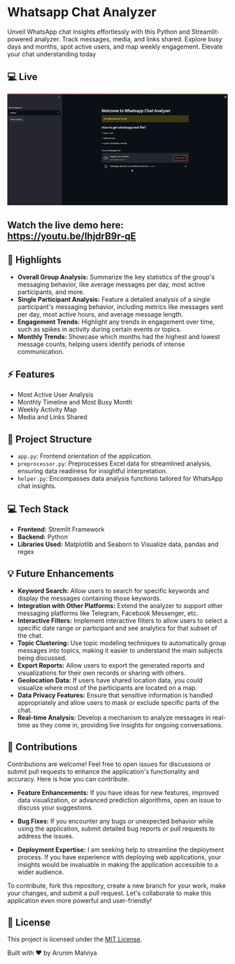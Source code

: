 # Whatsapp Chat Analyzer

Unveil WhatsApp chat insights effortlessly with this Python and Streamlit-powered analyzer. Track messages, media, and links shared. Explore busy days and months, spot active users, and map weekly engagement. Elevate your chat understanding today

## :computer: Live
<img src='demo/Screenshot_34.png'>

## Watch the live demo here: https://youtu.be/IhjdrB9r-qE

## :rocket: Highlights

- **Overall Group Analysis:** Summarize the key statistics of the group's messaging behavior, like average messages per day, most active participants, and more.
- **Single Participant Analysis:** Feature a detailed analysis of a single participant's messaging behavior, including metrics like messages sent per day, most active hours, and average message length.
- **Engagement Trends:** Highlight any trends in engagement over time, such as spikes in activity during certain events or topics.
- **Monthly Trends:** Showcase which months had the highest and lowest message counts, helping users identify periods of intense communication.

## :zap: Features

- Most Active User Analysis
- Monthly Timeline and Most Busy Month
- Weekly Activity Map
- Media and Links Shared 


##  :open_file_folder: Project Structure

- `app.py`: Frontend orientation of the application.
- `preprocessor.py`: Preprocesses Excel data for streamlined analysis, ensuring data readiness for insightful interpretation.
- `helper.py`: Encompasses data analysis functions tailored for WhatsApp chat insights.

## :computer: Tech Stack 

- **Frontend:** Stremlit Framework
- **Backend:** Python
- **Libraries Used:** Matplotlib and Seaborn to Visualize data, pandas and regex

## :bulb: Future Enhancements

- **Keyword Search:** Allow users to search for specific keywords and display the messages containing those keywords.
- **Integration with Other Platforms:** Extend the analyzer to support other messaging platforms like Telegram, Facebook Messenger, etc.
- **Interactive Filters:** Implement interactive filters to allow users to select a specific date range or participant and see analytics for that subset of the chat.
- **Topic Clustering:** Use topic modeling techniques to automatically group messages into topics, making it easier to understand the main subjects being discussed.
- **Export Reports:** Allow users to export the generated reports and visualizations for their own records or sharing with others.
- **Geolocation Data:** If users have shared location data, you could visualize where most of the participants are located on a map.
- **Data Privacy Features:** Ensure that sensitive information is handled appropriately and allow users to mask or exclude specific parts of the chat.
- **Real-time Analysis:** Develop a mechanism to analyze messages in real-time as they come in, providing live insights for ongoing conversations.

## :muscle: Contributions

Contributions are welcome! Feel free to open issues for discussions or submit pull requests to enhance the application's functionality and accuracy. Here is how you can contribute.

- **Feature Enhancements:** If you have ideas for new features, improved data visualization, or advanced prediction algorithms, open an issue to discuss your suggestions.

- **Bug Fixes:** If you encounter any bugs or unexpected behavior while using the application, submit detailed bug reports or pull requests to address the issues.

- **Deployment Expertise:** I am seeking help to streamline the deployment process. If you have experience with deploying web applications, your insights would be invaluable in making the application accessible to a wider audience.

To contribute, fork this repository, create a new branch for your work, make your changes, and submit a pull request. Let's collaborate to make this application even more powerful and user-friendly!

## :page_facing_up: License

This project is licensed under the [MIT License](LICENSE).

Built with :heart: by Arunim Malviya
